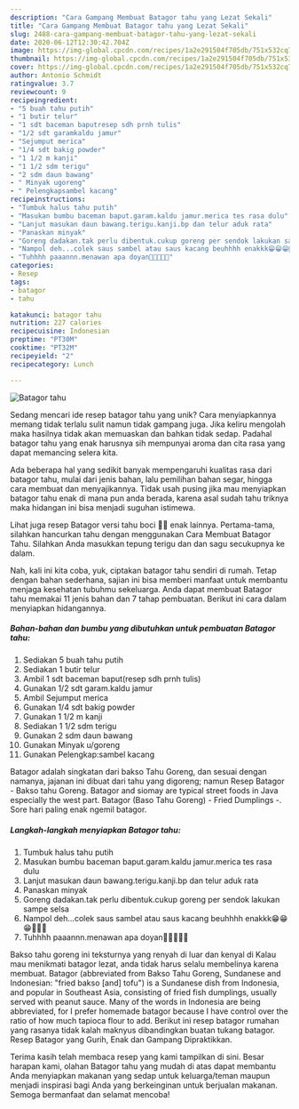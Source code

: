 ```yaml
---
description: "Cara Gampang Membuat Batagor tahu yang Lezat Sekali"
title: "Cara Gampang Membuat Batagor tahu yang Lezat Sekali"
slug: 2488-cara-gampang-membuat-batagor-tahu-yang-lezat-sekali
date: 2020-06-12T12:30:42.704Z
image: https://img-global.cpcdn.com/recipes/1a2e291504f705db/751x532cq70/batagor-tahu-foto-resep-utama.jpg
thumbnail: https://img-global.cpcdn.com/recipes/1a2e291504f705db/751x532cq70/batagor-tahu-foto-resep-utama.jpg
cover: https://img-global.cpcdn.com/recipes/1a2e291504f705db/751x532cq70/batagor-tahu-foto-resep-utama.jpg
author: Antonio Schmidt
ratingvalue: 3.7
reviewcount: 9
recipeingredient:
- "5 buah tahu putih"
- "1 butir telur"
- "1 sdt baceman baputresep sdh prnh tulis"
- "1/2 sdt garamkaldu jamur"
- "Sejumput merica"
- "1/4 sdt bakig powder"
- "1 1/2 m kanji"
- "1 1/2 sdm terigu"
- "2 sdm daun bawang"
- " Minyak ugoreng"
- " Pelengkapsambel kacang"
recipeinstructions:
- "Tumbuk halus tahu putih"
- "Masukan bumbu baceman baput.garam.kaldu jamur.merica tes rasa dulu"
- "Lanjut masukan daun bawang.terigu.kanji.bp dan telur aduk rata"
- "Panaskan minyak"
- "Goreng dadakan.tak perlu dibentuk.cukup goreng per sendok lakukan sampe selsa"
- "Nampol deh...colek saus sambel atau saus kacang beuhhhh enakkk😁😁😁🤤🤤🤤"
- "Tuhhhh paaannn.menawan apa doyan🤤🤤🤤🤤😁"
categories:
- Resep
tags:
- batagor
- tahu

katakunci: batagor tahu 
nutrition: 227 calories
recipecuisine: Indonesian
preptime: "PT30M"
cooktime: "PT32M"
recipeyield: "2"
recipecategory: Lunch

---
```



![Batagor tahu](https://img-global.cpcdn.com/recipes/1a2e291504f705db/751x532cq70/batagor-tahu-foto-resep-utama.jpg)

Sedang mencari ide resep batagor tahu yang unik? Cara menyiapkannya memang tidak terlalu sulit namun tidak gampang juga. Jika keliru mengolah maka hasilnya tidak akan memuaskan dan bahkan tidak sedap. Padahal batagor tahu yang enak harusnya sih mempunyai aroma dan cita rasa yang dapat memancing selera kita.

Ada beberapa hal yang sedikit banyak mempengaruhi kualitas rasa dari batagor tahu, mulai dari jenis bahan, lalu pemilihan bahan segar, hingga cara membuat dan menyajikannya. Tidak usah pusing jika mau menyiapkan batagor tahu enak di mana pun anda berada, karena asal sudah tahu triknya maka hidangan ini bisa menjadi suguhan istimewa.

Lihat juga resep Batagor versi tahu boci 🍲😍 enak lainnya. Pertama-tama, silahkan hancurkan tahu dengan menggunakan Cara Membuat Batagor Tahu. Silahkan Anda masukkan tepung terigu dan dan sagu secukupnya ke dalam.


Nah, kali ini kita coba, yuk, ciptakan batagor tahu sendiri di rumah. Tetap dengan bahan sederhana, sajian ini bisa memberi manfaat untuk membantu menjaga kesehatan tubuhmu sekeluarga. Anda dapat membuat Batagor tahu memakai 11 jenis bahan dan 7 tahap pembuatan. Berikut ini cara dalam menyiapkan hidangannya.

<!--inarticleads1-->

##### Bahan-bahan dan bumbu yang dibutuhkan untuk pembuatan Batagor tahu:

1. Sediakan 5 buah tahu putih
1. Sediakan 1 butir telur
1. Ambil 1 sdt baceman baput(resep sdh prnh tulis)
1. Gunakan 1/2 sdt garam.kaldu jamur
1. Ambil Sejumput merica
1. Gunakan 1/4 sdt bakig powder
1. Gunakan 1 1/2 m kanji
1. Sediakan 1 1/2 sdm terigu
1. Gunakan 2 sdm daun bawang
1. Gunakan  Minyak u/goreng
1. Gunakan  Pelengkap:sambel kacang


Batagor adalah singkatan dari bakso Tahu Goreng, dan sesuai dengan namanya, jajanan ini dibuat dari tahu yang digoreng; namun Resep Batagor - Bakso tahu Goreng. Batagor and siomay are typical street foods in Java especially the west part. Batagor (Baso Tahu Goreng) - Fried Dumplings -. Sore hari paling enak ngemil batagor. 

<!--inarticleads2-->

##### Langkah-langkah menyiapkan Batagor tahu:

1. Tumbuk halus tahu putih
1. Masukan bumbu baceman baput.garam.kaldu jamur.merica tes rasa dulu
1. Lanjut masukan daun bawang.terigu.kanji.bp dan telur aduk rata
1. Panaskan minyak
1. Goreng dadakan.tak perlu dibentuk.cukup goreng per sendok lakukan sampe selsa
1. Nampol deh...colek saus sambel atau saus kacang beuhhhh enakkk😁😁😁🤤🤤🤤
1. Tuhhhh paaannn.menawan apa doyan🤤🤤🤤🤤😁


Bakso tahu goreng ini teksturnya yang renyah di luar dan kenyal di Kalau mau menikmati batagor lezat, anda tidak harus selalu membelinya karena membuat. Batagor (abbreviated from Bakso Tahu Goreng, Sundanese and Indonesian: &#34;fried bakso [and] tofu&#34;) is a Sundanese dish from Indonesia, and popular in Southeast Asia, consisting of fried fish dumplings, usually served with peanut sauce. Many of the words in Indonesia are being abbreviated, for I prefer homemade batagor because I have control over the ratio of how much tapioca flour to add. Berikut ini resep batagor rumahan yang rasanya tidak kalah maknyus dibandingkan buatan tukang batagor. Resep Batagor yang Gurih, Enak dan Gampang Dipraktikkan. 

Terima kasih telah membaca resep yang kami tampilkan di sini. Besar harapan kami, olahan Batagor tahu yang mudah di atas dapat membantu Anda menyiapkan makanan yang sedap untuk keluarga/teman maupun menjadi inspirasi bagi Anda yang berkeinginan untuk berjualan makanan. Semoga bermanfaat dan selamat mencoba!
